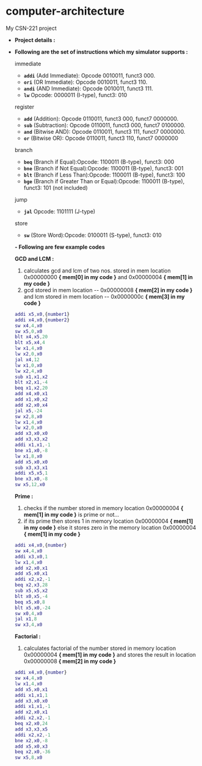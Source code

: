 # computer-architecture
My CSN-221 project

- **Project details :**

- **Following are the set of instructions which my simulator supports :**
    
    immediate
    
    - **`addi`** (Add Immediate): Opcode 0010011, funct3 000.
    - **`ori`** (OR Immediate): Opcode 0010011, funct3 110.
    - **`andi`** (AND Immediate): Opcode 0010011, funct3 111.
    - **`lw`** Opcode: 0000011 (I-type), funct3: 010
    
    register
    
    - **`add`** (Addition): Opcode 0110011, funct3 000, funct7 0000000.
    - **`sub`** (Subtraction): Opcode 0110011, funct3 000, funct7 0100000.
    - **`and`** (Bitwise AND): Opcode 0110011, funct3 111, funct7 0000000.
    - **`or`** (Bitwise OR): Opcode 0110011, funct3 110, funct7 0000000
    
    branch
    
    - **`beq`** (Branch if Equal):Opcode: 1100011 (B-type), funct3: 000
    - **`bne`** (Branch if Not Equal):Opcode: 1100011 (B-type), funct3: 001
    - **`blt`** (Branch if Less Than):Opcode: 1100011 (B-type), funct3: 100
    - **`bge`** (Branch if Greater Than or Equal):Opcode: 1100011 (B-type), funct3: 101  (not included)
    
    jump
    
    - **`jal`** Opcode: 1101111 (J-type)
    
    store
    
    - **`sw`** (Store Word):Opcode: 0100011 (S-type), funct3: 010
 
    **- Following are few example codes**
    
    **GCD and LCM :**
    
    1.  calculates gcd and lcm of two nos. stored in mem location 0x00000000 **{ mem[0] in my code }** and 0x00000004 **{ mem[1] in my code }** 
    2. gcd stored in mem location -- 0x00000008 **{ mem[2] in my code }**  and lcm stored in mem location -- 0x0000000c **{ mem[3] in my code }**
    
    ```matlab
    addi x5,x0,{number1}
    addi x4,x0,{number2}
    sw x4,4,x0
    sw x5,0,x0
    blt x4,x5,20
    blt x5,x4,4
    lw x1,4,x0
    lw x2,0,x0
    jal x4,12
    lw x1,0,x0
    lw x2,4,x0
    sub x1,x1,x2
    blt x2,x1,-4
    beq x1,x2,20
    add x4,x0,x1
    add x1,x0,x2
    add x2,x0,x4
    jal x5,-24
    sw x2,8,x0
    lw x1,4,x0
    lw x2,0,x0
    add x3,x0,x0
    add x3,x3,x2
    addi x1,x1,-1
    bne x1,x0,-8
    lw x1,8,x0
    add x5,x0,x0
    sub x3,x3,x1
    addi x5,x5,1
    bne x3,x0,-8
    sw x5,12,x0
    ```
    
    **Prime :** 
    
    1. checks if the number stored in memory location 0x00000004 **{ mem[1] in my code }** is prime or not…
    2. if its prime then stores 1 in memory location 0x00000004 **{ mem[1] in my code }** else it stores zero in the memory location 0x00000004 **{ mem[1] in my code }** 
    
    ```matlab
    addi x4,x0,{number}
    sw x4,4,x0
    addi x3,x0,1
    lw x1,4,x0
    add x2,x0,x1 
    add x5,x0,x1  
    addi x2,x2,-1
    beq x2,x3,28
    sub x5,x5,x2
    blt x0,x5,-4
    beq x5,x0,8
    blt x5,x0,-24
    sw x0,4,x0
    jal x1,8
    sw x3,4,x0
    ```
    
    **Factorial :**
    
    1. calculates factorial of the number stored in memory location 0x00000004 **{ mem[1] in my code }** and stores the result in location 0x00000008 **{ mem[2] in my code }** 
    
    ```matlab
    addi x4,x0,{number}
    sw x4,4,x0
    lw x1,4,x0
    add x5,x0,x1
    addi x1,x1,1 
    add x3,x0,x0
    addi x1,x1,-1 
    add x2,x0,x1 
    addi x2,x2,-1   
    beq x2,x0,24
    add x3,x3,x5
    addi x2,x2,-1  
    bne x2,x0,-8
    add x5,x0,x3
    beq x2,x0,-36
    sw x5,8,x0
    ```
